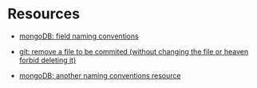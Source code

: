# Resources

- [mongoDB: field naming conventions](https://stackoverflow.com/questions/5916080/what-are-naming-conventions-for-mongodb)

- [git: remove a file to be commited (without changing the file or heaven forbid deleting it)](http://data.agaric.com/undo-git-add-remove-files-staged-git-commit)

- [mongoDB: another naming conventions resource](http://arkusnexus.com/2016/09/12/coding-guidelines-mongodb/)
